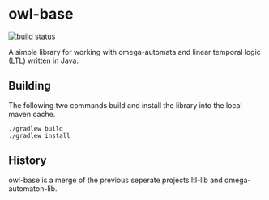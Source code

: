 # owl-base

[![build status](https://gitlab.lrz.de/sickert/owl-base/badges/master/build.svg)](https://gitlab.lrz.de/sickert/owl-base/commits/master)

A simple library for working with omega-automata and linear temporal logic (LTL) written in Java.

## Building 

The following two commands build and install the library into the local maven cache.

    ./gradlew build
    ./gradlew install

## History

owl-base is a merge of the previous seperate projects ltl-lib and omega-automaton-lib.